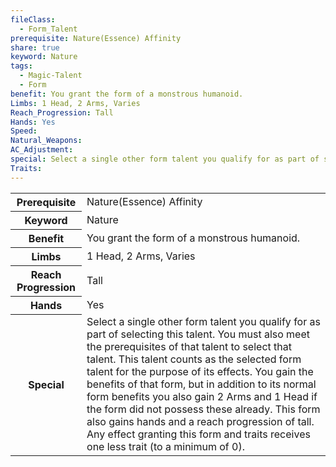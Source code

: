 ```yaml
---
fileClass:
  - Form_Talent
prerequisite: Nature(Essence) Affinity
share: true
keyword: Nature
tags:
  - Magic-Talent
  - Form
benefit: You grant the form of a monstrous humanoid.
Limbs: 1 Head, 2 Arms, Varies
Reach_Progression: Tall
Hands: Yes
Speed: 
Natural_Weapons: 
AC_Adjustment: 
special: Select a single other form talent you qualify for as part of selecting this talent. You must also meet the prerequisites of that talent to select that talent. This talent counts as the selected form talent for the purpose of its effects. You gain the benefits of that form, but in addition to its normal form benefits you also gain 2 Arms and 1 Head if the form did not possess these already. This form also gains hands and a reach progression of tall. Any effect granting this form and traits receives one less trait (to a minimum of 0).
Traits: 
---
```


<p><span style="overflow-x: auto;"><table><tbody><tr><th>Prerequisite</th><td>Nature(Essence) Affinity</td></tr><tr><th>Keyword</th><td>Nature</td></tr><tr><th>Benefit</th><td>You grant the form of a monstrous humanoid.</td></tr><tr><th>Limbs</th><td>1 Head, 2 Arms, Varies</td></tr><tr><th>Reach Progression</th><td>Tall</td></tr><tr><th>Hands</th><td>Yes</td></tr><tr><th>Special</th><td>Select a single other form talent you qualify for as part of selecting this talent. You must also meet the prerequisites of that talent to select that talent. This talent counts as the selected form talent for the purpose of its effects. You gain the benefits of that form, but in addition to its normal form benefits you also gain 2 Arms and 1 Head if the form did not possess these already. This form also gains hands and a reach progression of tall. Any effect granting this form and traits receives one less trait (to a minimum of 0).</td></tr></tbody></table></span></p>